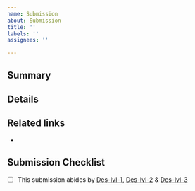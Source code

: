 ```yaml
---
name: Submission
about: Submission
title: ''
labels: ''
assignees: ''

---
```


## Summary

## Details

## Related links

- 


## Submission Checklist

- [ ] This submission abides by [Des-lvl-1](https://github.com/colonistio/katan/blob/development/docs/process/designer-level-1.md), [Des-lvl-2](https://github.com/colonistio/katan/blob/development/docs/process/designer-level-2.md) & [Des-lvl-3](https://github.com/colonistio/katan/blob/development/docs/process/designer-level-3.md)
